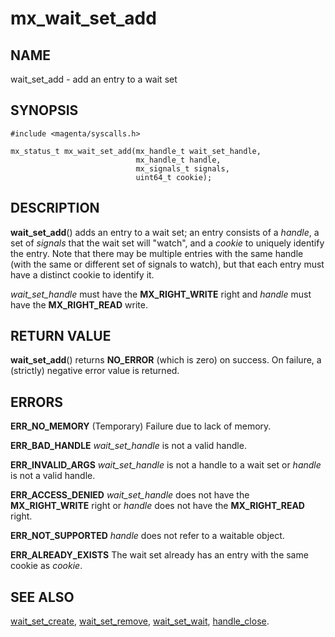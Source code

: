 # mx_wait_set_add

## NAME

wait_set_add - add an entry to a wait set

## SYNOPSIS

```
#include <magenta/syscalls.h>

mx_status_t mx_wait_set_add(mx_handle_t wait_set_handle,
                            mx_handle_t handle,
                            mx_signals_t signals,
                            uint64_t cookie);
```

## DESCRIPTION

**wait_set_add**() adds an entry to a wait set; an entry consists of a *handle*,
a set of *signals* that the wait set will "watch", and a *cookie* to uniquely
identify the entry. Note that there may be multiple entries with the same handle
(with the same or different set of signals to watch), but that each entry must
have a distinct cookie to identify it.

*wait_set_handle* must have the **MX_RIGHT_WRITE** right and *handle* must have
the **MX_RIGHT_READ** write.

## RETURN VALUE

**wait_set_add**() returns **NO_ERROR** (which is zero) on success. On failure,
a (strictly) negative error value is returned.

## ERRORS

**ERR_NO_MEMORY**  (Temporary) Failure due to lack of memory.

**ERR_BAD_HANDLE**  *wait_set_handle* is not a valid handle.

**ERR_INVALID_ARGS**  *wait_set_handle* is not a handle to a wait set or
*handle* is not a valid handle.

**ERR_ACCESS_DENIED**  *wait_set_handle* does not have the **MX_RIGHT_WRITE**
right or *handle* does not have the **MX_RIGHT_READ** right.

**ERR_NOT_SUPPORTED**  *handle* does not refer to a waitable object.

**ERR_ALREADY_EXISTS**  The wait set already has an entry with the same cookie
as *cookie*.

## SEE ALSO

[wait_set_create](wait_set_create.md),
[wait_set_remove](wait_set_remove.md),
[wait_set_wait](wait_set_wait.md),
[handle_close](handle_close.md).
